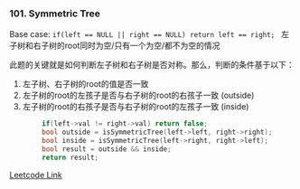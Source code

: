 ### 101. Symmetric Tree

Base case: ```if(left == NULL || right == NULL) return left == right; ```
左子树和右子树的root同时为空/只有一个为空/都不为空的情况

此题的关键就是如何判断左子树和右子树是否对称。那么，判断的条件基于以下：
  1. 左子树、右子树的root的值是否一致
  2. 左子树的root的左孩子是否与右子树的root的右孩子一致 (outside)
  3. 左子树的root的右孩子是否与右子树的root的左孩子一致 (inside)

```cpp
        if(left->val != right->val) return false;
        bool outside = isSymmetricTree(left->left, right->right);
        bool inside = isSymmetricTree(left->right, right->left);
        bool result = outside && inside;
        return result;
```


[Leetcode Link](https://leetcode.com/problems/symmetric-tree/)
